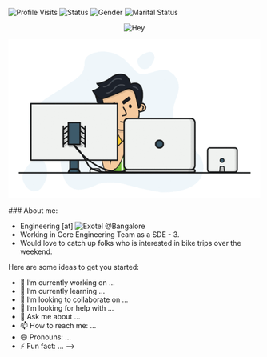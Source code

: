 ![Profile Visits](https://xiaoluoboding-visitor-badge.glitch.me/badge?page_id=ishvaram)
![Status](https://img.shields.io/badge/status-buckling_down-blueviolet) 
![Gender](https://img.shields.io/badge/gender-male-9cf) 
![Marital Status](https://img.shields.io/badge/marital_status-single-red)


<p align='center'>
<img src="https://github.com/ishvaram/ishvaram/blob/master/img/hey.gif" alt="Hey" width="20%" height="05%">
</p>
<p align='center'>
  <img  src="https://github.com/ishvaram/ishvaram/blob/master/img/backend-dev.gif" alt="dev gif">
</p>
### About me:

- Engineering [at] ![Exotel](https://www.exotel.com) @Bangalore
- Working in Core Engineering Team as a SDE - 3. 
- Would love to catch up folks who is interested in bike trips over the weekend.


Here are some ideas to get you started:

- 🔭 I’m currently working on ...
- 🌱 I’m currently learning ...
- 👯 I’m looking to collaborate on ...
- 🤔 I’m looking for help with ...
- 💬 Ask me about ...
- 📫 How to reach me: ...
- 😄 Pronouns: ...
- ⚡ Fun fact: ...
-->

